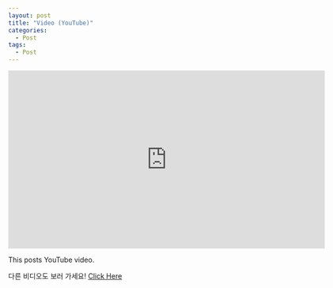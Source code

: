 ```yaml
---
layout: post
title: "Video (YouTube)"
categories:
  - Post
tags:
  - Post
---
```


<div class="embed-responsive embed-responsive-16by9">
  <iframe width="640" height="360" src="https://www.youtube.com/watch?v=FhJa0tm1bTM" frameborder="0" allowfullscreen></iframe>
</div>

This posts YouTube video.

다른 비디오도 보러 가세요! <a href="https://www.youtube.com/channel/UC8uTzRdPnRTrs93HmtwWHjw">Click Here</a>
